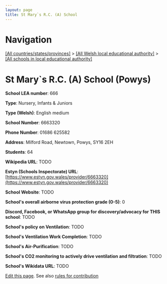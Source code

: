 ```yaml
---
layout: page
title: St Mary`s R.C. (A) School
---
```

# Navigation

[[All countries/states/provinces]](../../..) > [[All Welsh local educational authority]](../..) > [[All schools in local educational authority]](..)

# St Mary`s R.C. (A) School (Powys)

**School LEA number**: 666

**Type**: Nursery, Infants & Juniors

**Type (Welsh)**: English medium

**School Number**: 6663320

**Phone Number**: 01686 625582

**Address**: Milford Road, Newtown, Powys, SY16 2EH

**Students**: 64

**Wikipedia URL**: TODO

**Estyn (Schools Inspectorate) URL**: [https://www.estyn.gov.wales/provider/6663320](https://www.estyn.gov.wales/provider/6663320)

**School Website**: TODO

**School's overall airborne virus protection grade (0-5)**: 0

**Discord, Facebook, or WhatsApp group for discovery/advocacy for THIS school**: TODO

**School's policy on Ventilation**: TODO

**School's Ventilation Work Completion**: TODO

**School's Air-Purification**: TODO

**School's CO2 monitoring to actively drive ventilation and filtration**: TODO

**School's Wikidata URL**: TODO




[Edit this page](https://github.com/ventilate-schools/Wales/edit/prif/./Powys/St_Mary`s_R.C._(A)_School.md). See also [rules for contribution](../../../contribution-rules/)